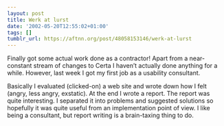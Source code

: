 ```yaml
---
layout: post
title: Werk at lurst
date: '2002-05-20T12:55:02+01:00'
tags: []
tumblr_url: https://aftnn.org/post/48058153146/werk-at-lurst
---
```

<p>Finally got some actual work done as a contractor! Apart from a near-constant stream of changes to Certa I haven&rsquo;t actually done anything for a while. However, last week I got my first job as a usability consultant.</p>
<p>Basically I evaluated (clicked-on) a web site and wrote down how I felt (angry, less angry, exstatic). At the end I wrote a report. The report was quite interesting. I separated it into problems and suggested solutions so hopefully it was quite useful from an implementation point of view. I like being a consultant, but report writing is a brain-taxing thing to do.</p>
